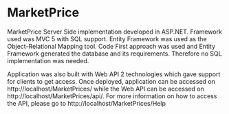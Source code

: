 MarketPrice
===========

MarketPrice Server Side implementation developed in ASP.NET. Framework used was MVC 5 with SQL support. Entity Framework was used as the Object-Relational Mapping tool. Code First approach was used and Entity Framework generated the database and its requirements. Therefore no SQL implementation was needed.

Application was also built with Web API 2 technologies which gave support for clients to get access. Once deployed, application can be accessed on http://localhost/MarketPrices/ while the Web API can be accessed on http://localhost/MarketPrices/api/.
For more information on how to access the API, please go to http://localhost/MarketPrices/Help

